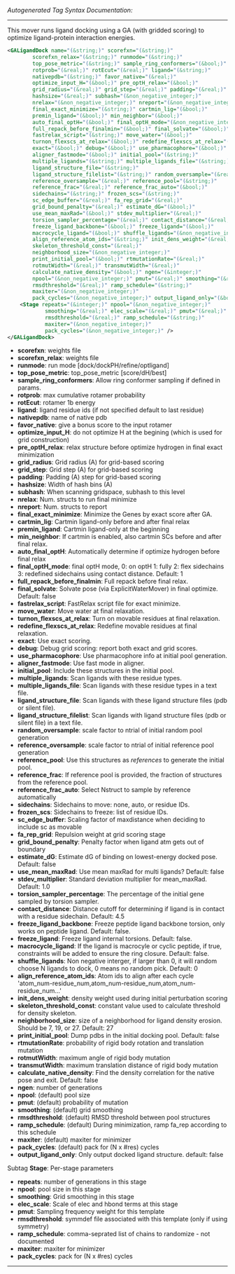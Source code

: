 <!-- THIS IS AN AUTOGENERATED FILE: Don't edit it directly, instead change the schema definition in the code itself. -->

_Autogenerated Tag Syntax Documentation:_

---
This mover runs ligand docking using a GA (with gridded scoring) to optimize ligand-protein interaction energies.

```xml
<GALigandDock name="(&string;)" scorefxn="(&string;)"
        scorefxn_relax="(&string;)" runmode="(&string;)"
        top_pose_metric="(&string;)" sample_ring_conformers="(&bool;)"
        rotprob="(&real;)" rotEcut="(&real;)" ligand="(&string;)"
        nativepdb="(&string;)" favor_native="(&real;)"
        optimize_input_H="(&bool;)" pre_optH_relax="(&bool;)"
        grid_radius="(&real;)" grid_step="(&real;)" padding="(&real;)"
        hashsize="(&real;)" subhash="(&non_negative_integer;)"
        nrelax="(&non_negative_integer;)" nreport="(&non_negative_integer;)"
        final_exact_minimize="(&string;)" cartmin_lig="(&bool;)"
        premin_ligand="(&bool;)" min_neighbor="(&bool;)"
        auto_final_optH="(&bool;)" final_optH_mode="(&non_negative_integer;)"
        full_repack_before_finalmin="(&bool;)" final_solvate="(&bool;)"
        fastrelax_script="(&string;)" move_water="(&bool;)"
        turnon_flexscs_at_relax="(&bool;)" redefine_flexscs_at_relax="(&bool;)"
        exact="(&bool;)" debug="(&bool;)" use_pharmacophore="(&bool;)"
        aligner_fastmode="(&bool;)" initial_pool="(&string;)"
        multiple_ligands="(&string;)" multiple_ligands_file="(&string;)"
        ligand_structure_file="(&string;)"
        ligand_structure_filelist="(&string;)" random_oversample="(&real;)"
        reference_oversample="(&real;)" reference_pool="(&string;)"
        reference_frac="(&real;)" reference_frac_auto="(&bool;)"
        sidechains="(&string;)" frozen_scs="(&string;)"
        sc_edge_buffer="(&real;)" fa_rep_grid="(&real;)"
        grid_bound_penalty="(&real;)" estimate_dG="(&bool;)"
        use_mean_maxRad="(&bool;)" stdev_multiplier="(&real;)"
        torsion_sampler_percentage="(&real;)" contact_distance="(&real;)"
        freeze_ligand_backbone="(&bool;)" freeze_ligand="(&bool;)"
        macrocycle_ligand="(&bool;)" shuffle_ligands="(&non_negative_integer;)"
        align_reference_atom_ids="(&string;)" init_dens_weight="(&real;)"
        skeleton_threshold_const="(&real;)"
        neighborhood_size="(&non_negative_integer;)"
        print_initial_pool="(&bool;)" rtmutationRate="(&real;)"
        rotmutWidth="(&real;)" transmutWidth="(&real;)"
        calculate_native_density="(&bool;)" ngen="(&integer;)"
        npool="(&non_negative_integer;)" pmut="(&real;)" smoothing="(&real;)"
        rmsdthreshold="(&real;)" ramp_schedule="(&string;)"
        maxiter="(&non_negative_integer;)"
        pack_cycles="(&non_negative_integer;)" output_ligand_only="(&bool;)" >
    <Stage repeats="(&integer;)" npool="(&non_negative_integer;)"
            smoothing="(&real;)" elec_scale="(&real;)" pmut="(&real;)"
            rmsdthreshold="(&real;)" ramp_schedule="(&string;)"
            maxiter="(&non_negative_integer;)"
            pack_cycles="(&non_negative_integer;)" />
</GALigandDock>
```

-   **scorefxn**: weights file
-   **scorefxn_relax**: weights file
-   **runmode**: run mode [dock/dockPH/refine/optligand]
-   **top_pose_metric**: top_pose_metric [score/dH/best]
-   **sample_ring_conformers**: Allow ring conformer sampling if defined in params.
-   **rotprob**: max cumulative rotamer probability
-   **rotEcut**: rotamer 1b energy
-   **ligand**: ligand residue ids (if not specified default to last residue)
-   **nativepdb**: name of native pdb
-   **favor_native**: give a bonus score to the input rotamer
-   **optimize_input_H**: do not optimize H at the begining (which is used for grid construction)
-   **pre_optH_relax**: relax structure before optimize hydrogen in final exact minimization
-   **grid_radius**: Grid radius (A) for grid-based scoring
-   **grid_step**: Grid step (A) for grid-based scoring
-   **padding**: Padding (A) step for grid-based scoring
-   **hashsize**: Width of hash bins (A)
-   **subhash**: When scanning gridspace, subhash to this level
-   **nrelax**: Num. structs to run final minimize
-   **nreport**: Num. structs to report
-   **final_exact_minimize**: Minimize the Genes by exact score after GA.
-   **cartmin_lig**: Cartmin ligand-only before and after final relax
-   **premin_ligand**: Cartmin ligand-only at the beginning
-   **min_neighbor**: If cartmin is enabled, also cartmin SCs before and after final relax.
-   **auto_final_optH**: Automatically determine if optimize hydrogen before final relax
-   **final_optH_mode**: final optH mode, 0: on optH 1: fully 2: flex sidechains 3: redefined sidechains using contact distance. Default: 1
-   **full_repack_before_finalmin**: Full repack before final relax.
-   **final_solvate**: Solvate pose (via ExplicitWaterMover) in final optimize. Default: false
-   **fastrelax_script**: FastRelax script file for exact minimize.
-   **move_water**: Move water at final relaxation.
-   **turnon_flexscs_at_relax**: Turn on movable residues at final relaxation.
-   **redefine_flexscs_at_relax**: Redefine movable residues at final relaxation.
-   **exact**: Use exact scoring.
-   **debug**: Debug grid scoring: report both exact and grid scores.
-   **use_pharmacophore**: Use pharmacophore info at initial pool generation.
-   **aligner_fastmode**: Use fast mode in aligner.
-   **initial_pool**: Include these structures in the initial pool.
-   **multiple_ligands**: Scan ligands with these residue types.
-   **multiple_ligands_file**: Scan ligands with these residue types in a text file.
-   **ligand_structure_file**: Scan ligands with these ligand structure files (pdb or silent file).
-   **ligand_structure_filelist**: Scan ligands with ligand structure files (pdb or silent file) in a text file.
-   **random_oversample**: scale factor to ntrial of initial random pool generation
-   **reference_oversample**: scale factor to ntrial of initial reference pool generation
-   **reference_pool**: Use this structures as _references_ to generate the initial pool.
-   **reference_frac**: If reference pool is provided, the fraction of structures from the reference pool.
-   **reference_frac_auto**: Select Nstruct to sample by reference automatically
-   **sidechains**: Sidechains to move: none, auto, or residue IDs.
-   **frozen_scs**: Sidechains to freeze: list of residue IDs.
-   **sc_edge_buffer**: Scaling factor of maxdistance when deciding to include sc as movable
-   **fa_rep_grid**: Repulsion weight at grid scoring stage
-   **grid_bound_penalty**: Penalty factor when ligand atm gets out of boundary
-   **estimate_dG**: Estimate dG of binding on lowest-energy docked pose. Default: false
-   **use_mean_maxRad**: Use mean maxRad for multi ligands? Default: false
-   **stdev_multiplier**: Standard deviation multiplier for mean_maxRad. Default: 1.0
-   **torsion_sampler_percentage**: The percentage of the initial gene sampled by torsion sampler.
-   **contact_distance**: Distance cutoff for determining if ligand is in contact with a residue sidechain. Default: 4.5
-   **freeze_ligand_backbone**: Freeze peptide ligand backbone torsion, only works on peptide ligand. Default: false.
-   **freeze_ligand**: Freeze ligand internal torsions. Default: false.
-   **macrocycle_ligand**: If the ligand is macrocyle or cyclic peptide, if true, constraints will be added to ensure the ring closure. Default: false.
-   **shuffle_ligands**: Non negative interger, if larger than 0, it will random choose N ligands to dock, 0 means no random pick. Default: 0
-   **align_reference_atom_ids**: Atom ids to align after each cycle 'atom_num-residue_num,atom_num-residue_num,atom_num-residue_num...'
-   **init_dens_weight**: density weight used during initial perturbation scoring
-   **skeleton_threshold_const**: constant value used to calculate threshold for density skeleton.
-   **neighborhood_size**: size of a neighborhood for ligand density erosion. Should be 7, 19, or 27. Default: 27
-   **print_initial_pool**: Dump pdbs in the initial docking pool. Default: false
-   **rtmutationRate**: probability of rigid body rotation and translation mutation
-   **rotmutWidth**: maximum angle of rigid body mutation
-   **transmutWidth**: maximum translation distance of rigid body mutation
-   **calculate_native_density**: Find the density correlation for the native pose and exit. Default: false
-   **ngen**: number of generations
-   **npool**: (default) pool size
-   **pmut**: (default) probability of mutation
-   **smoothing**: (default) grid smoothing
-   **rmsdthreshold**: (default) RMSD threshold between pool structures
-   **ramp_schedule**: (default) During minimization, ramp fa_rep according to this schedule
-   **maxiter**: (default) maxiter for minimizer
-   **pack_cycles**: (default) pack for (N x #res) cycles
-   **output_ligand_only**: Only output docked ligand structure. default: false


Subtag **Stage**:   Per-stage parameters

-   **repeats**: number of generations in this stage
-   **npool**: pool size in this stage
-   **smoothing**: Grid smoothing in this stage
-   **elec_scale**: Scale of elec and hbond terms at this stage
-   **pmut**: Sampling frequency weight for this template
-   **rmsdthreshold**: symmdef file associated with this template (only if using symmetry)
-   **ramp_schedule**: comma-seprated list of chains to randomize - not documented
-   **maxiter**: maxiter for minimizer
-   **pack_cycles**: pack for (N x #res) cycles

---
